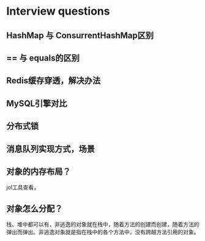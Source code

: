 # Interview questions

## HashMap 与 ConsurrentHashMap区别

## == 与 equals的区别

## Redis缓存穿透，解决办法

## MySQL引擎对比

## 分布式锁

## 消息队列实现方式，场景

## 对象的内存布局？
jol工具查看，

## 对象怎么分配？
栈、堆中都可以有，非逃逸的对象就在栈中，随着方法的创建而创建，随着方法的弹出而弹出。非逃逸对象就是指在栈中的各个方法中，没有跨越方法引用的对象。
